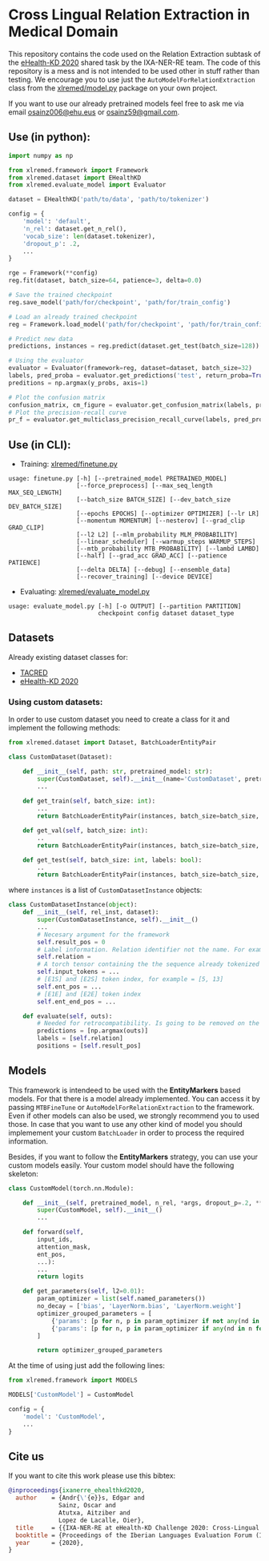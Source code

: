 # Cross Lingual Relation Extraction in Medical Domain

This repository contains the code used on the Relation Extraction subtask of the [eHealth-KD 2020](https://github.com/knowledge-learning/ehealthkd-2020) shared task by the IXA-NER-RE team. The code of this repository is a mess and is not intended to be used other in stuff rather than testing. We encourage you to use just the `AutoModelForRelationExtraction` class from the [xlremed/model.py](xlremed/model.py) package on your own project.

If you want to use our already pretrained models feel free to ask me via email [osainz006@ehu.eus](osainz006@ehu.eus) or [osainz59@gmail.com](osainz59@gmail.com).


## Use (in python):

```python
import numpy as np

from xlremed.framework import Framework
from xlremed.dataset import EHealthKD
from xlremed.evaluate_model import Evaluator

dataset = EHealthKD('path/to/data', 'path/to/tokenizer')

config = {
    'model': 'default',
    'n_rel': dataset.get_n_rel(),
    'vocab_size': len(dataset.tokenizer),
    'dropout_p': .2,
    ...
}

rge = Framework(**config)
reg.fit(dataset, batch_size=64, patience=3, delta=0.0)

# Save the trained checkpoint
reg.save_model('path/for/checkpoint', 'path/for/train_config')

# Load an already trained checkpoint
reg = Framework.load_model('path/for/checkpoint', 'path/for/train_config')

# Predict new data
predictions, instances = reg.predict(dataset.get_test(batch_size=128))

# Using the evaluator
evaluator = Evaluator(framework=reg, dataset=dataset, batch_size=32)
labels, pred_proba = evaluator.get_predictions('test', return_proba=True)
preditions = np.argmax(y_probs, axis=1)

# Plot the confusion matrix
confusion_matrix, cm_figure = evaluator.get_confusion_matrix(labels, predictions, plot=True, partition_name='test')
# Plot the precision-recall curve
pr_f = evaluator.get_multiclass_precision_recall_curve(labels, pred_proba, partition_name='test')
```

## Use (in CLI):

* Training: [xlremed/finetune.py](xlremed/finetune.py)
```
usage: finetune.py [-h] [--pretrained_model PRETRAINED_MODEL]
                   [--force_preprocess] [--max_seq_length MAX_SEQ_LENGTH]
                   [--batch_size BATCH_SIZE] [--dev_batch_size DEV_BATCH_SIZE]
                   [--epochs EPOCHS] [--optimizer OPTIMIZER] [--lr LR]
                   [--momentum MOMENTUM] [--nesterov] [--grad_clip GRAD_CLIP]
                   [--l2 L2] [--mlm_probability MLM_PROBABILITY]
                   [--linear_scheduler] [--warmup_steps WARMUP_STEPS]
                   [--mtb_probability MTB_PROBABILITY] [--lambd LAMBD]
                   [--half] [--grad_acc GRAD_ACC] [--patience PATIENCE]
                   [--delta DELTA] [--debug] [--ensemble_data]
                   [--recover_training] [--device DEVICE]
```
* Evaluating: [xlremed/evaluate_model.py](xlremed/evaluate_model.py)
```
usage: evaluate_model.py [-h] [-o OUTPUT] [--partition PARTITION]
                         checkpoint config dataset dataset_type
```

## Datasets

Already existing dataset classes for:
* [TACRED](https://nlp.stanford.edu/projects/tacred/) 
* [eHealth-KD 2020](https://github.com/knowledge-learning/ehealthkd-2020)

### Using custom datasets:

In order to use custom dataset you need to create a class for it and implement the following methods:

```python
from xlremed.dataset import Dataset, BatchLoaderEntityPair

class CustomDataset(Dataset):

    def __init__(self, path: str, pretrained_model: str):
        super(CustomDataset, self).__init__(name='CustomDataset', pretrained_model=pretrained_model)
        ...
    
    def get_train(self, batch_size: int):
        ...
        return BatchLoaderEntityPair(instances, batch_size=batch_size, pad_token=pad_token, labels=True)

    def get_val(self, batch_size: int):
        ..
        return BatchLoaderEntityPair(instances, batch_size=batch_size, pad_token=pad_token, labels=True)

    def get_test(self, batch_size: int, labels: bool):
        ..
        return BatchLoaderEntityPair(instances, batch_size=batch_size, pad_token=pad_token, labels=labels)
```

where `instances` is a list of `CustomDatasetInstance` objects:

```python
class CustomDatasetInstance(object):
    def __init__(self, rel_inst, dataset):
        super(CustomDatasetInstance, self).__init__()
        ...
        # Necesary argument for the framework
        self.result_pos = 0     
        # Label information. Relation identifier not the name. For example: 3
        self.relation = 
        # A torch tensor containing the the sequence already tokenized and with the entity markers added
        self.input_tokens = ... 
        # [E1S] and [E2S] token index, for example = [5, 13]
        self.ent_pos = ...
        # [E1E] and [E2E] token index
        self.ent_end_pos = ...

    def evaluate(self, outs):
        # Needed for retrocompatibility. Is going to be removed on the future.
        predictions = [np.argmax(outs)]
        labels = [self.relation]
        positions = [self.result_pos]
```


## Models

This framework is intendeed to be used with the **EntityMarkers** based models. For that there is a model already implemented. You can access it by passing `MTBFineTune` or `AutoModelForRelationExtraction` to the framework. Even if other models can also be used, we strongly recommend you to used those. In case that you want to use any other kind of model you should implemement your custom `BatchLoader` in order to process the required information.

Besides, if you want to follow the **EntityMarkers** strategy, you can use your custom models easily. Your custom model should have the following skeleton:

```python
class CustomModel(torch.nn.Module):

    def __init__(self, pretrained_model, n_rel, *args, dropout_p=.2, **kwargs):
        super(CustomModel, self).__init__()
        ...

    def forward(self,
        input_ids,
        attention_mask,
        ent_pos,
        ...):
        ...
        return logits

    def get_parameters(self, l2=0.01):
        param_optimizer = list(self.named_parameters())
        no_decay = ['bias', 'LayerNorm.bias', 'LayerNorm.weight']
        optimizer_grouped_parameters = [
            {'params': [p for n, p in param_optimizer if not any(nd in n for nd in no_decay)], 'weight_decay': l2},
            {'params': [p for n, p in param_optimizer if any(nd in n for nd in no_decay)], 'weight_decay': 0.0}
        ]

        return optimizer_grouped_parameters
```

At the time of using just add the following lines:

```python
from xlremed.framework import MODELS

MODELS['CustomModel'] = CustomModel

config = {
    'model': 'CustomModel',
    ...
}
```


## Cite us

If you want to cite this work please use this bibtex:

```bibtex
@inproceedings{ixanerre_ehealthkd2020,
  author    = {Andr{\'{e}}s, Edgar and
              Sainz, Oscar and
              Atutxa, Aitziber and
              Lopez de Lacalle, Oier},
  title     = {{IXA-NER-RE at eHealth-KD Challenge 2020: Cross-Lingual Transfer Learning for Medical Relation Extraction}},
  booktitle = {Proceedings of the Iberian Languages Evaluation Forum (IberLEF 2020)},
  year      = {2020},
}
```
